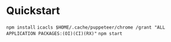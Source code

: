 # Quickstart

`npm install`
`icacls $HOME/.cache/puppeteer/chrome /grant "ALL APPLICATION PACKAGES:(OI)(CI)(RX)"`
`npm start`
